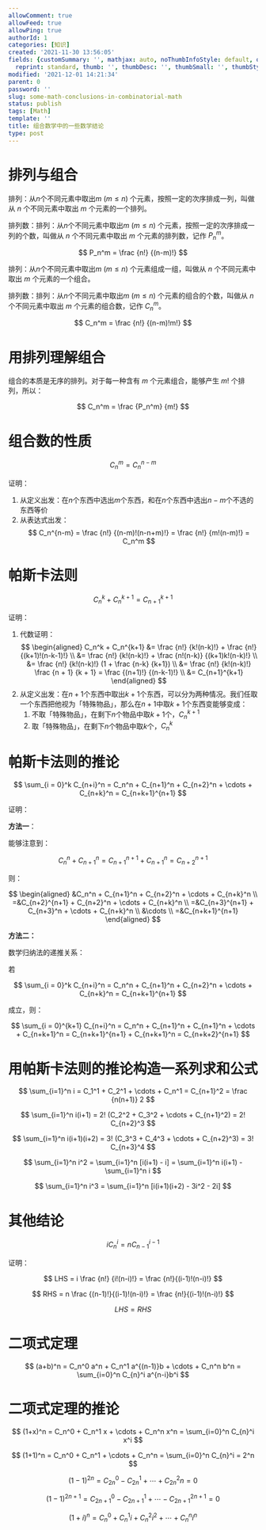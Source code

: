 ```yaml
---
allowComment: true
allowFeed: true
allowPing: true
authorId: 1
categories: [知识]
created: '2021-11-30 13:56:05'
fields: {customSummary: '', mathjax: auto, noThumbInfoStyle: default, outdatedNotice: 'no',
  reprint: standard, thumb: '', thumbDesc: '', thumbSmall: '', thumbStyle: default}
modified: '2021-12-01 14:21:34'
parent: 0
password: ''
slug: some-math-conclusions-in-combinatorial-math
status: publish
tags: [Math]
template: ''
title: 组合数学中的一些数学结论
type: post
---
```

# 排列与组合

排列：从$n$个不同元素中取出$m$ ($m \leq n$) 个元素，按照一定的次序排成一列，叫做从 $n$ 个不同元素中取出 $m$ 个元素的一个排列。

排列数：排列：从$n$个不同元素中取出$m$ ($m \leq n$) 个元素，按照一定的次序排成一列的个数，叫做从 $n$ 个不同元素中取出 $m$ 个元素的排列数，记作 $P_n^m$。

$$
	P_n^m = \frac {n!} {(n-m)!}
$$

排列：从$n$个不同元素中取出$m$ ($m \leq n$) 个元素组成一组，叫做从 $n$ 个不同元素中取出 $m$ 个元素的一个组合。

排列数：排列：从$n$个不同元素中取出$m$ ($m \leq n$) 个元素的组合的个数，叫做从 $n$ 个不同元素中取出 $m$ 个元素的组合数，记作 $C_n^m$。

$$
	C_n^m = \frac {n!} {(n-m)!m!}
$$

# 用排列理解组合

组合的本质是无序的排列。对于每一种含有 $m$ 个元素组合，能够产生 $m!$ 个排列，所以：

$$
	C_n^m = \frac {P_n^m} {m!}
$$

# 组合数的性质

$$
	C_n^m = C_n^{n-m}
$$

证明：
1. 从定义出发：在$n$个东西中选出$m$个东西，和在$n$个东西中选出$n-m$个不选的东西等价
2. 从表达式出发：
   $$
       C_n^{n-m} = \frac {n!} {(n-m)!(n-n+m)!} = \frac {n!} {m!(n-m)!} = C_n^m
   $$

# 帕斯卡法则

$$
	C_n^k + C_n^{k+1} = C_{n+1}^{k+1}
$$

证明：

1. 代数证明：
   $$
   \begin{aligned}
       C_n^k + C_n^{k+1} &= \frac {n!} {k!(n-k)!} + \frac {n!} {(k+1)!(n-k-1)!} \\ 
       &= \frac {n!} {k!(n-k)!} + \frac {n!(n-k)} {(k+1)k!(n-k)!} \\ 
       &= \frac {n!} {k!(n-k)!} (1 + \frac {n-k} {k+1}) \\ 
       &= \frac {n!} {k!(n-k)!} \frac {n + 1} {k + 1} = \frac {(n+1)!} {(n-k-1)!} \\ 
       &= C_{n+1}^{k+1}
   \end{aligned}
   $$
2. 从定义出发：在$n+1$个东西中取出$k+1$个东西，可以分为两种情况。我们任取一个东西把他视为「特殊物品」，那么在$n+1$中取$k+1$个东西变能够变成：
   1. 不取「特殊物品」，在剩下$n$个物品中取$k+1$个，$C_n^{k+1}$
   2. 取「特殊物品」，在剩下$n$个物品中取$k$个，$C_n^k$

# 帕斯卡法则的推论

$$
	\sum_{i = 0}^k C_{n+i}^n = C_n^n + C_{n+1}^n + C_{n+2}^n + \cdots + C_{n+k}^n = C_{n+k+1}^{n+1}
$$

证明：

**方法一**：

能够注意到：

$$
	C_n^n + C_{n+1}^n = C_{n+1}^{n+1} + C_{n+1}^n = C_{n+2}^{n+1}
$$

则：

$$
	\begin{aligned}
		&C_n^n + C_{n+1}^n + C_{n+2}^n + \cdots + C_{n+k}^n \\ 
		=&C_{n+2}^{n+1} + C_{n+2}^n + \cdots + C_{n+k}^n \\
		=&C_{n+3}^{n+1} + C_{n+3}^n + \cdots + C_{n+k}^n \\ 
		&\cdots \\
		=&C_{n+k+1}^{n+1}
	\end{aligned}
$$

**方法二：**

数学归纳法的递推关系：

若

$$
	\sum_{i = 0}^k C_{n+i}^n = C_n^n + C_{n+1}^n + C_{n+2}^n + \cdots + C_{n+k}^n = C_{n+k+1}^{n+1}
$$

成立，则：

$$
	\sum_{i = 0}^{k+1} C_{n+i}^n = C_n^n + C_{n+1}^n + C_{n+1}^n + \cdots + C_{n+k+1}^n = C_{n+k+1}^{n+1} + C_{n+k+1}^n = C_{n+k+2}^{n+1}
$$

# 用帕斯卡法则的推论构造一系列求和公式

$$
	\sum_{i=1}^n i = C_1^1 + C_2^1 + \cdots + C_n^1 = C_{n+1}^2 = \frac {n(n+1)} 2
$$

$$
	\sum_{i=1}^n i(i+1) = 2! (C_2^2 + C_3^2 + \cdots + C_{n+1}^2) = 2! C_{n+2}^3
$$

$$
	\sum_{i=1}^n i(i+1)(i+2) = 3! (C_3^3 + C_4^3 + \cdots + C_{n+2}^3) = 3! C_{n+3}^4
$$

$$
	\sum_{i=1}^n i^2 = \sum_{i=1}^n [i(i+1) - i] = \sum_{i=1}^n i(i+1) - \sum_{i=1}^n i
$$

$$
	\sum_{i=1}^n i^3 = \sum_{i=1}^n [i(i+1)(i+2) - 3i^2 - 2i]
$$

# 其他结论

$$
	iC_n^i = nC_{n-1}^{i-1}
$$

证明：

$$
	LHS = i \frac {n!} {i!(n-i)!} = \frac {n!}{(i-1)!(n-i)!}
$$

$$
	RHS = n \frac {(n-1)!}{(i-1)!(n-i)!} = \frac {n!}{(i-1)!(n-i)!}
$$

$$
	LHS = RHS
$$

# 二项式定理

$$
	(a+b)^n = C_n^0 a^n + C_n^1 a^{(n-1)}b + \cdots  + C_n^n b^n = \sum_{i=0}^n C_{n}^i a^{n-i}b^i
$$

# 二项式定理的推论

$$
	(1+x)^n = C_n^0 + C_n^1 x + \cdots  + C_n^n x^n = \sum_{i=0}^n C_{n}^i x^i
$$

$$
	(1+1)^n = C_n^0 + C_n^1 + \cdots + C_n^n = \sum_{i=0}^n C_{n}^i = 2^n
$$

$$
	(1-1)^{2n} = C_{2n}^0 - C_{2n}^1 + \cdots + C_{2n}^2n = 0
$$

$$
	(1-1)^{2n+1} = C_{2n+1}^0 - C_{2n+1}^1 + \cdots - C_{2n+1}^{2n+1} = 0
$$

$$
	(1+i)^{n} = C_n^0 + C_n^1 i + C_n^2 i^2 + \cdots + C_n^n i^n
$$
